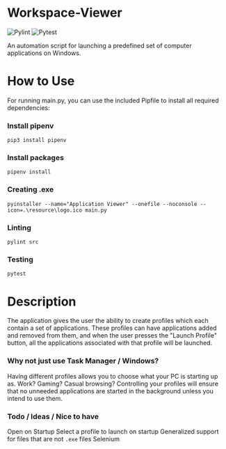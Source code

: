 # Workspace-Viewer
![Pylint](https://github.com/Alzurek/Workspace-Viewer/actions/workflows/pylint.yml/badge.svg)
![Pytest](https://github.com/Alzurek/Workspace-Viewer/actions/workflows/pytest.yml/badge.svg)

An automation script for launching a predefined set of computer applications on Windows.

# How to Use
For running main.py, you can use the included Pipfile to install all required dependencies:

### Install pipenv
``
pip3 install pipenv
``

### Install packages
``
pipenv install
``

### Creating .exe
``
pyinstaller --name="Application Viewer" --onefile --noconsole --icon=.\resource\logo.ico main.py
``

### Linting
``
pylint src
``

### Testing
``
pytest
``

# Description
The application gives the user the ability to create profiles which each contain a set of applications.
These profiles can have applications added and removed from them, and when the user presses the "Launch Profile"
button, all the applications associated with that profile will be launched.

### Why not just use Task Manager / Windows?
Having different profiles allows you to choose what your PC is starting up as. Work? Gaming? Casual browsing?
Controlling your profiles will ensure that no unneeded applications are started in the background unless you intend to use them.

### Todo / Ideas / Nice to have
Open on Startup
Select a profile to launch on startup
Generalized support for files that are not `.exe` files
Selenium
